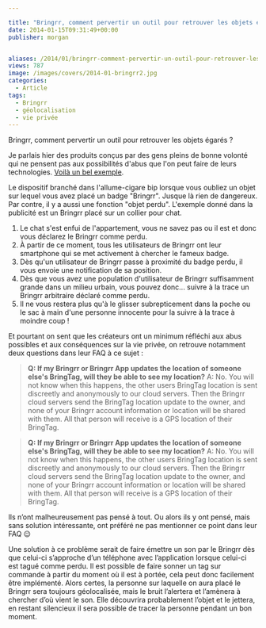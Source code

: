 ```yaml
---

title: "Bringrr, comment pervertir un outil pour retrouver les objets égarés ?"
date: 2014-01-15T09:31:49+00:00
publisher: morgan


aliases: /2014/01/bringrr-comment-pervertir-un-outil-pour-retrouver-les-objets-egares/
views: 787
image: /images/covers/2014-01-bringrr2.jpg
categories:
  - Article
tags:
  - Bringrr
  - géolocalisation
  - vie privée
---
```

Bringrr, comment pervertir un outil pour retrouver les objets égarés ?

Je parlais hier des produits conçus par des gens pleins de bonne volonté qui ne pensent pas aux possibilités d'abus que l'on peut faire de leurs technologies. [Voilà un bel exemple](http://bringrr.com/).

Le dispositif branché dans l'allume-cigare bip lorsque vous oubliez un objet sur lequel vous avez placé un badge "Bringrr". Jusque là rien de dangereux. Par contre, il y a aussi une fonction "objet perdu". L'exemple donné dans la publicité est un Bringrr placé sur un collier pour chat.

  1. Le chat s'est enfui de l'appartement, vous ne savez pas ou il est et donc vous déclarez le Bringrr comme perdu.
  2. À partir de ce moment, tous les utilisateurs de Bringrr ont leur smartphone qui se met activement à chercher le fameux badge.
  3. Dès qu'un utilisateur de Bringrr passe à proximité du badge perdu, il vous envoie une notification de sa position.
  4. Dès que vous avez une population d'utilisateur de Bringrr suffisamment grande dans un milieu urbain, vous pouvez donc... suivre à la trace un Bringrr arbitraire déclaré comme perdu.
  5. Il ne vous restera plus qu'à le glisser subrepticement dans la poche ou le sac à main d'une personne innocente pour la suivre à la trace à moindre coup !

Et pourtant on sent que les créateurs ont un minimum réfléchi aux abus possibles et aux conséquences sur la vie privée, on retrouve notamment deux questions dans leur FAQ à ce sujet :

> **Q: If my Bringrr or Bringrr App updates the location of someone else's BringTag, will they be able to see my location?**
> A: No. You will not know when this happens, the other users BringTag location is sent discreetly and anonymously to our cloud servers. Then the Bringrr cloud servers send the BringTag location update to the owner, and none of your Bringrr account information or location will be shared with them. All that person will receive is a GPS location of their BringTag.


> **Q: If my Bringrr or Bringrr App updates the location of someone else's BringTag, will they be able to see my location?**
> A: No. You will not know when this happens, the other users BringTag location is sent discreetly and anonymously to our cloud servers. Then the Bringrr cloud servers send the BringTag location update to the owner, and none of your Bringrr account information or location will be shared with them. All that person will receive is a GPS location of their BringTag.

Ils n’ont malheureusement pas pensé à tout. Ou alors ils y ont pensé, mais sans solution intéressante, ont préféré ne pas mentionner ce point dans leur FAQ 😉

Une solution à ce problème serait de faire émettre un son par le Bringrr dès que celui-ci s’approche d’un téléphone avec l’application lorsque celui-ci est tagué comme perdu. Il est possible de faire sonner un tag sur commande à partir du moment où il est à portée, cela peut donc facilement être implémenté. Alors certes, la personne sur laquelle on aura placé le Bringrr sera toujours géolocalisée, mais le bruit l’alertera et l’amènera à chercher d’où vient le son. Elle découvrira probablement l’objet et le jettera, en restant silencieux il sera possible de tracer la personne pendant un bon moment.
